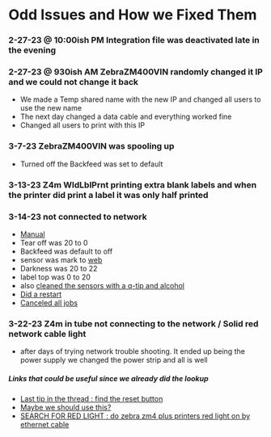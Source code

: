 # Odd Issues and How we Fixed Them

### 2-27-23 @ 10:00ish PM Integration file was deactivated late in the evening

### 2-27-23 @ 930ish AM ZebraZM400VIN randomly changed it IP and we could not change it back
+ We made a Temp shared name with the new IP and changed all users to use the new name
+ The next day changed a data cable and everything worked fine 
 + Changed all users to print with this IP

### 3-7-23 ZebraZM400VIN was spooling up
 + Turned off the Backfeed was set to default 

### 3-13-23 Z4m WldLblPrnt printing extra blank labels and when the printer did print a label it was only half printed
### 3-14-23 not connected to network
  + [Manual](https://www.servopack.de/support/zebra/Z4Mplus_Z6Mplus.pdf)
  + Tear off was 20 to 0
  + Backfeed was default to off
  + sensor was mark to [web](https://supportcommunity.zebra.com/s/article/Identify-type-of-media?language=en_US)
  + Darkness was 20 to 22
  + label top was 0 to 20
  + also [cleaned the sensors with a q-tip and alcohol](https://www.youtube.com/watch?v=qI3HzusNycs)
  + [Did a restart](https://helpcenter.nshift.com/hc/en-us/articles/4408097058578-Installation-restart-and-calibration-of-a-ZEBRA-printer#:~:text=Reset%201-,Go%20to%20the%20devices%20and%20printers%20%C2%BB%20click%20with%20the%20right,(the%20printer%20will%20restart).)
  + [Canceled all jobs](https://mans.io/files/viewer/428196/108)

### 3-22-23 Z4m in tube not connecting to the network / Solid red network cable light 
  + after days of trying network trouble shooting. It ended up being the power supply we changed the power strip and all is well
  ##### Links that could be useful since we already did the lookup
  + [Last tip in the thread : find the reset button](https://www.fixya.com/support/t12710943-change_ip_address_zebra_z4m_plus_printer)
  + [Maybe we should use this?](https://www.zebra.com/us/en/support-downloads/printer-software/zebranet-bridge-enterprise.html)
  + [SEARCH FOR RED LIGHT : do zebra zm4 plus printers red light on by ethernet cable](https://www.google.com/search?q=do+zebra+zm4+plus+printers+red+light+on+by+ethernet+cable&sxsrf=AJOqlzUssocRYd9w8W6nt5nm634CLOnt2w%3A1679497856848&ei=gBobZIuxM57VkPIPnqOS8As&oq=do+zebra+zm4+plus+printers+red+light+on+by+eather&gs_lcp=Cgxnd3Mtd2l6LXNlcnAQAxgAMgcIIRCgARAKMgcIIRCgARAKMgcIIRCgARAKMgcIIRCgARAKOgoIABBHENYEELADOgUIIRCgAToFCCEQqwJKBAhBGABQjQhY8hxg_CxoAXABeACAAagBiAGwC5IBBDAuMTCYAQCgAQHIAQjAAQE&sclient=gws-wiz-serp)